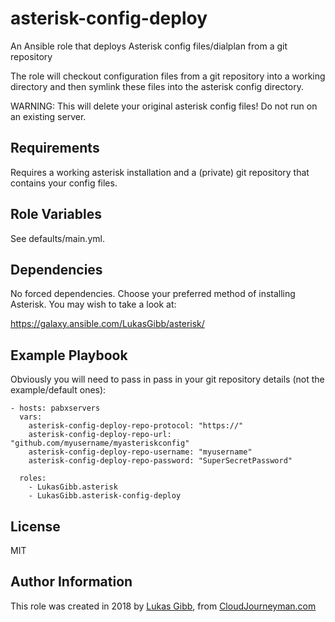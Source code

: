 asterisk-config-deploy
=========

An Ansible role that deploys Asterisk config files/dialplan from a git repository

The role will checkout configuration files from a git repository into a working
directory and then symlink these files into the asterisk config directory.

WARNING: This will delete your original asterisk config files! Do not run on an existing server.

Requirements
------------

Requires a working asterisk installation and a (private) git repository that contains your config files.

Role Variables
--------------

See defaults/main.yml.

Dependencies
------------

No forced dependencies. Choose your preferred method of installing Asterisk. You may wish to take a look at:

https://galaxy.ansible.com/LukasGibb/asterisk/

Example Playbook
----------------

Obviously you will need to pass in pass in your git repository details (not the example/default ones):

    - hosts: pabxservers
      vars: 
        asterisk-config-deploy-repo-protocol: "https://" 
        asterisk-config-deploy-repo-url: "github.com/myusername/myasteriskconfig"
        asterisk-config-deploy-repo-username: "myusername"
        asterisk-config-deploy-repo-password: "SuperSecretPassword"
      
      roles:
        - LukasGibb.asterisk
        - LukasGibb.asterisk-config-deploy

License
-------

MIT

Author Information
------------------

This role was created in 2018 by [Lukas Gibb](https://github.com/LukasGibb), from [CloudJourneyman.com](http://www.cloudjourneyman.com/)
